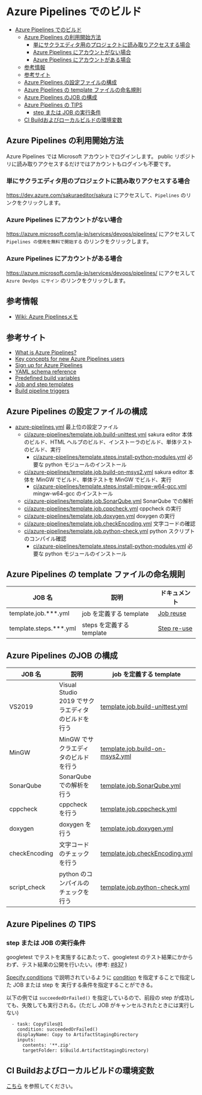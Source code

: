 ﻿# Azure Pipelines でのビルド

<!-- TOC -->

- [Azure Pipelines でのビルド](#azure-pipelines-でのビルド)
  - [Azure Pipelines の利用開始方法](#azure-pipelines-の利用開始方法)
    - [単にサクラエディタ用のプロジェクトに読み取りアクセスする場合](#単にサクラエディタ用のプロジェクトに読み取りアクセスする場合)
    - [Azure Pipelines にアカウントがない場合](#azure-pipelines-にアカウントがない場合)
    - [Azure Pipelines にアカウントがある場合](#azure-pipelines-にアカウントがある場合)
  - [参考情報](#参考情報)
  - [参考サイト](#参考サイト)
  - [Azure Pipelines の設定ファイルの構成](#azure-pipelines-の設定ファイルの構成)
  - [Azure Pipelines の template ファイルの命名規則](#azure-pipelines-の-template-ファイルの命名規則)
  - [Azure Pipelines のJOB の構成](#azure-pipelines-のjob-の構成)
  - [Azure Pipelines の TIPS](#azure-pipelines-の-tips)
    - [step または JOB の実行条件](#step-または-job-の実行条件)
  - [CI Buildおよびローカルビルドの環境変数](#ci-buildおよびローカルビルドの環境変数)

<!-- /TOC -->

## Azure Pipelines の利用開始方法

Azure Pipelines では Microsoft アカウントでログインします。
public リポジトリに読み取りアクセスするだけではアカウントもログインも不要です。

### 単にサクラエディタ用のプロジェクトに読み取りアクセスする場合

https://dev.azure.com/sakuraeditor/sakura にアクセスして、`Pipelines` のリンクをクリックします。

### Azure Pipelines にアカウントがない場合

https://azure.microsoft.com/ja-jp/services/devops/pipelines/ にアクセスして `Pipelines の使用を無料で開始する` のリンクをクリックします。


### Azure Pipelines にアカウントがある場合

https://azure.microsoft.com/ja-jp/services/devops/pipelines/ にアクセスして `Azure DevOps にサイン` のリンクをクリックします。

## 参考情報

- [Wiki: Azure Pipelinesメモ](https://github.com/sakura-editor/sakura/wiki/azure-pipelines%E3%83%A1%E3%83%A2)

## 参考サイト

- [What is Azure Pipelines?](https://docs.microsoft.com/en-us/azure/devops/pipelines/get-started/what-is-azure-pipelines?toc=/azure/devops/pipelines/toc.json&bc=/azure/devops/boards/pipelines/breadcrumb/toc.json&view=azure-devops)
- [Key concepts for new Azure Pipelines users](https://docs.microsoft.com/en-us/azure/devops/pipelines/get-started/key-pipelines-concepts?toc=/azure/devops/pipelines/toc.json&bc=/azure/devops/boards/pipelines/breadcrumb/toc.json&view=azure-devops)
- [Sign up for Azure Pipelines](https://docs.microsoft.com/en-us/azure/devops/pipelines/get-started/what-is-azure-pipelines?toc=/azure/devops/pipelines/toc.json&bc=/azure/devops/boards/pipelines/breadcrumb/toc.json&view=azure-devops)
- [YAML schema reference](https://docs.microsoft.com/en-us/azure/devops/pipelines/yaml-schema?view=azure-devops&tabs=schema)
- [Predefined build variables](https://docs.microsoft.com/en-us/azure/devops/pipelines/build/variables?view=azure-devops&tabs=yaml)
- [Job and step templates](https://docs.microsoft.com/en-us/azure/devops/pipelines/process/templates?view=azure-devops)
- [Build pipeline triggers](https://docs.microsoft.com/en-us/azure/devops/pipelines/build/triggers?view=azure-devops&tabs=yaml)


## Azure Pipelines の設定ファイルの構成

- [azure-pipelines.yml](../../azure-pipelines.yml) 最上位の設定ファイル
  - [ci/azure-pipelines/template.job.build-unittest.yml](template.job.build-unittest.yml) sakura editor 本体のビルド、HTML ヘルプのビルド、インストーラのビルド、単体テストのビルド、実行
    - [ci/azure-pipelines/template.steps.install-python-modules.yml](template.steps.install-python-modules.yml) 必要な python モジュールのインストール
  - [ci/azure-pipelines/template.job.build-on-msys2.yml](template.job.build-on-msys2.yml) sakura editor 本体を MinGW でビルド、単体テストを MinGW でビルド、実行
    - [ci/azure-pipelines/template.steps.install-mingw-w64-gcc.yml](template.steps.install-mingw-w64-gcc.yml) mingw-w64-gcc のインストール
  - [ci/azure-pipelines/template.job.SonarQube.yml](template.job.SonarQube.yml) SonarQube での解析
  - [ci/azure-pipelines/template.job.cppcheck.yml](template.job.cppcheck.yml) cppcheck の実行
  - [ci/azure-pipelines/template.job.doxygen.yml](template.job.doxygen.yml) doxygen の実行
  - [ci/azure-pipelines/template.job.checkEncoding.yml](template.job.checkEncoding.yml) 文字コードの確認
  - [ci/azure-pipelines/template.job.python-check.yml](template.job.python-check.yml) python スクリプトのコンパイル確認
    - [ci/azure-pipelines/template.steps.install-python-modules.yml](template.steps.install-python-modules.yml) 必要な python モジュールのインストール

## Azure Pipelines の template ファイルの命名規則

| JOB 名 | 説明 | ドキュメント |
----|----|----
|template.job.***.yml   | job を定義する template   | [Job reuse](https://docs.microsoft.com/en-us/azure/devops/pipelines/process/templates?view=azure-devops#job-reuse) |
|template.steps.***.yml | steps を定義する template | [Step re-use](https://docs.microsoft.com/en-us/azure/devops/pipelines/process/templates?view=azure-devops#step-re-use) |

## Azure Pipelines のJOB の構成

| JOB 名 | 説明 | job を定義する template |
----|----|----
|VS2019 | Visual Studio 2019 でサクラエディタのビルドを行う | [template.job.build-unittest.yml](template.job.build-unittest.yml) |
|MinGW | MinGW でサクラエディタのビルドを行う | [template.job.build-on-msys2.yml](template.job.build-on-msys2.yml) |
|SonarQube | SonarQube での解析を行う | [template.job.SonarQube.yml](template.job.SonarQube.yml) |
|cppcheck | cppcheck を行う | [template.job.cppcheck.yml](template.job.cppcheck.yml) |
|doxygen | doxygen  を行う | [template.job.doxygen.yml](template.job.doxygen.yml) |
|checkEncoding | 文字コードのチェックを行う | [template.job.checkEncoding.yml](template.job.checkEncoding.yml) |
|script_check | python のコンパイルのチェックを行う | [template.job.python-check.yml](template.job.python-check.yml) |

## Azure Pipelines の TIPS

### step または JOB の実行条件

googletest でテストを実施するにあたって、googletest のテスト結果にかからわず、テスト結果の公開を行いたい。(参考: [#837](https://github.com/sakura-editor/sakura/pull/837) )

[Specify conditions](https://docs.microsoft.com/en-us/azure/devops/pipelines/process/conditions?view=azure-devops&tabs=yaml) で説明されているように
[condition](https://docs.microsoft.com/en-us/azure/devops/pipelines/process/conditions?view=azure-devops&tabs=yaml) を指定することで指定した JOB または step を
実行する条件を指定することができる。

以下の例では `succeededOrFailed()` を指定しているので、前段の step が成功しても、失敗しても実行される。(ただし JOB がキャンセルされたときには実行しない)

```
  - task: CopyFiles@1
    condition: succeededOrFailed()
    displayName: Copy to ArtifactStagingDirectory
    inputs:
      contents: '**.zip'
      targetFolder: $(Build.ArtifactStagingDirectory)
```

## CI Buildおよびローカルビルドの環境変数

[こちら](../build-envvars.md) を参照してください。
